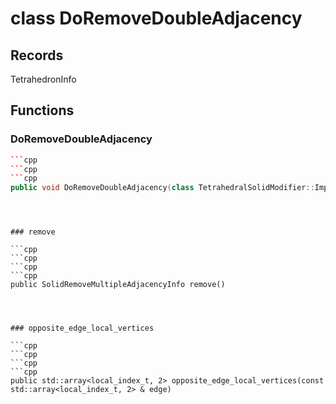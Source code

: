 # class DoRemoveDoubleAdjacency


## Records

TetrahedronInfo



## Functions

### DoRemoveDoubleAdjacency

```cpp
```cpp
```cpp
```cpp
public void DoRemoveDoubleAdjacency(class TetrahedralSolidModifier::Impl & modifier, const PolyhedronFacetEdge & edge)
```
```
```
```


### remove

```cpp
```cpp
```cpp
```cpp
public SolidRemoveMultipleAdjacencyInfo remove()
```
```
```
```


### opposite_edge_local_vertices

```cpp
```cpp
```cpp
```cpp
public std::array<local_index_t, 2> opposite_edge_local_vertices(const std::array<local_index_t, 2> & edge)
```
```
```
```




